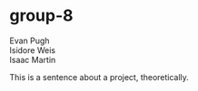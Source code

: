 # group-8

Evan Pugh  
Isidore Weis  
Isaac Martin  
  
This is a sentence about a project, theoretically.